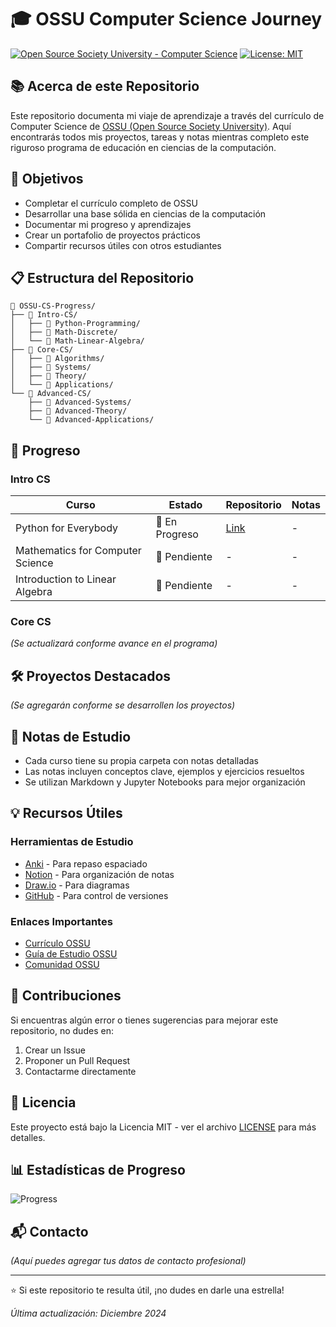# 🎓 OSSU Computer Science Journey
[![Open Source Society University - Computer Science](https://img.shields.io/badge/OSSU-computer--science-blue.svg)](https://github.com/ossu/computer-science)
[![License: MIT](https://img.shields.io/badge/License-MIT-yellow.svg)](https://opensource.org/licenses/MIT)

## 📚 Acerca de este Repositorio

Este repositorio documenta mi viaje de aprendizaje a través del currículo de Computer Science de [OSSU (Open Source Society University)](https://github.com/ossu/computer-science). Aquí encontrarás todos mis proyectos, tareas y notas mientras completo este riguroso programa de educación en ciencias de la computación.

## 🎯 Objetivos

- Completar el currículo completo de OSSU
- Desarrollar una base sólida en ciencias de la computación
- Documentar mi progreso y aprendizajes
- Crear un portafolio de proyectos prácticos
- Compartir recursos útiles con otros estudiantes

## 📋 Estructura del Repositorio

```
📁 OSSU-CS-Progress/
├── 📁 Intro-CS/
│   ├── 📁 Python-Programming/
│   ├── 📁 Math-Discrete/
│   └── 📁 Math-Linear-Algebra/
├── 📁 Core-CS/
│   ├── 📁 Algorithms/
│   ├── 📁 Systems/
│   ├── 📁 Theory/
│   └── 📁 Applications/
└── 📁 Advanced-CS/
    ├── 📁 Advanced-Systems/
    ├── 📁 Advanced-Theory/
    └── 📁 Advanced-Applications/
```

## 🚀 Progreso

### Intro CS

| Curso | Estado | Repositorio | Notas |
|-------|---------|-------------|--------|
| Python for Everybody | 🏃 En Progreso | [Link]() | - |
| Mathematics for Computer Science | 📅 Pendiente | - | - |
| Introduction to Linear Algebra | 📅 Pendiente | - | - |

### Core CS

*(Se actualizará conforme avance en el programa)*

## 🛠️ Proyectos Destacados

*(Se agregarán conforme se desarrollen los proyectos)*

## 📝 Notas de Estudio

- Cada curso tiene su propia carpeta con notas detalladas
- Las notas incluyen conceptos clave, ejemplos y ejercicios resueltos
- Se utilizan Markdown y Jupyter Notebooks para mejor organización

## 💡 Recursos Útiles

### Herramientas de Estudio
- [Anki](https://apps.ankiweb.net/) - Para repaso espaciado
- [Notion](https://www.notion.so/) - Para organización de notas
- [Draw.io](https://www.draw.io/) - Para diagramas
- [GitHub](https://github.com/) - Para control de versiones

### Enlaces Importantes
- [Currículo OSSU](https://github.com/ossu/computer-science)
- [Guía de Estudio OSSU](https://github.com/ossu/computer-science/blob/master/README.md)
- [Comunidad OSSU](https://discord.gg/wuytwK5s9h)

## 🤝 Contribuciones

Si encuentras algún error o tienes sugerencias para mejorar este repositorio, no dudes en:
1. Crear un Issue
2. Proponer un Pull Request
3. Contactarme directamente

## 📜 Licencia

Este proyecto está bajo la Licencia MIT - ver el archivo [LICENSE](LICENSE) para más detalles.

## 📊 Estadísticas de Progreso

![Progress](https://progress-bar.dev/0/?title=Overall%20Progress&width=400)

## 📬 Contacto

*(Aquí puedes agregar tus datos de contacto profesional)*

---

⭐ Si este repositorio te resulta útil, ¡no dudes en darle una estrella!

*Última actualización: Diciembre 2024*
